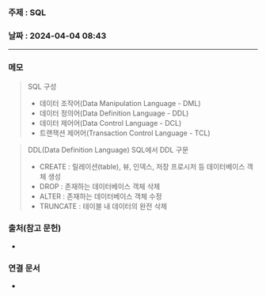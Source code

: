 ### 주제 : SQL

### 날짜 : 2024-04-04 08:43
----
### 메모
> SQL 구성
> 	- 데이터 조작어(Data Manipulation Language - DML)
> 	- 데이터 정의어(Data Definition Language - DDL)
> 	- 데이터 제어어(Data Control Language - DCL)
> 	- 트랜잭션 제어어(Transaction Control Language - TCL)

> DDL(Data Definition Language)
> SQL에서 DDL 구문
> 	- CREATE : 릴레이션(table), 뷰, 인덱스, 저장 프로시저 등 데이터베이스 객체 생성
> 	- DROP : 존재하는 데이터베이스 객체 삭제
> 	- ALTER : 존재하는 데이터베이스 객체 수정
> 	- TRUNCATE : 테이블 내 데이터의 완전 삭제
> 

### 출처(참고 문헌)
-

### 연결 문서
-

